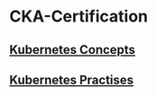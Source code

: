 # CKA-Certification

## [Kubernetes Concepts](Kubernetes-for-the-Absolute-Beginners/Kubernetes-Concepts/K8s-Concepts.md)

## [Kubernetes Practises](Kubernetes-for-the-Absolute-Beginners/Kubernetes-Practises/Practises.md)

